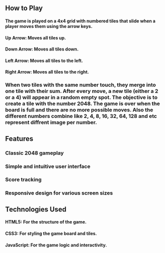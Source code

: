 ## How to Play
#### The game is played on a 4x4 grid with numbered tiles that slide when a player moves them using the arrow keys.

#### Up Arrow: Moves all tiles up.

#### Down Arrow: Moves all tiles down.

#### Left Arrow: Moves all tiles to the left.

#### Right Arrow: Moves all tiles to the right.

### When two tiles with the same number touch, they merge into one tile with their sum. After every move, a new tile (either a 2 or a 4) will appear in a random empty spot. The objective is to create a tile with the number 2048. The game is over when the board is full and there are no more possible moves. Also the different numbers combine like 2, 4, 8, 16, 32, 64, 128 and etc represent diffrent image per number.

## Features
### Classic 2048 gameplay

### Simple and intuitive user interface

### Score tracking

### Responsive design for various screen sizes

## Technologies Used

#### HTML5: For the structure of the game.

#### CSS3: For styling the game board and tiles.

#### JavaScript: For the game logic and interactivity.
